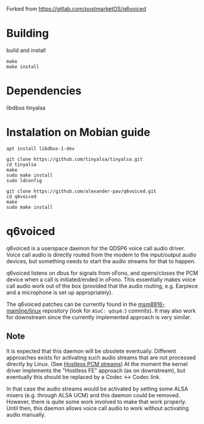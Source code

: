 
Forked from https://gitlab.com/postmarketOS/q6voiced

# Building
build and install 
```
make 
make install
```

# Dependencies
 libdbus 
 tinyalsa 

# Instalation on Mobian guide
```
apt install libdbus-1-dev 

git clone https://github.com/tinyalsa/tinyalsa.git
cd tinyalsa
make 
sudo make install
sudo ldconfig

git clone https://github.com/alexander-pav/q6voiced.git
cd q6voiced
make
sudo make install
```

# q6voiced
q6voiced is a userspace daemon for the QDSP6 voice call audio driver.
Voice call audio is directly routed from the modem to the input/output audio
devices, but something needs to start the audio streams for that to happen.

q6voiced listens on dbus for signals from oFono, and opens/closes the
PCM device when a call is initiated/ended in oFono. This essentially
makes voice call audio work out of the box (provided that the audio
routing, e.g. Earpiece and a microphone is set up appropriately).

The q6voiced patches can be currently found in the [msm8916-mainline/linux]
repository (look for `ASoC: qdsp6:`) commits). It may also work for downstream
since the currently implemented approach is very similar.

## Note
It is expected that this daemon will be obsolete eventually.
Different approaches exists for activating such audio streams that are not
processed directly by Linux. (See [Hostless PCM streams]) At the moment the
kernel driver implements the "Hostless FE" approach (as on downstream), but
eventually this should be replaced by a Codec <-> Codec link.

In that case the audio streams would be activated by setting some ALSA mixers
(e.g. through ALSA UCM) and this daemon could be removed. However, there is
quite some work involved to make that work properly. Until then, this daemon
allows voice call audio to work without activating audio manually.

[msm8916-mainline/linux]: https://github.com/msm8916-mainline/linux
[Hostless PCM streams]: https://www.kernel.org/doc/html/latest/sound/soc/dpcm.html#hostless-pcm-streams
